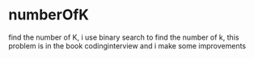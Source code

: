 # numberOfK
find the number of K, i use binary search to find the number of k, this problem is in the book codinginterview and i make some improvements
